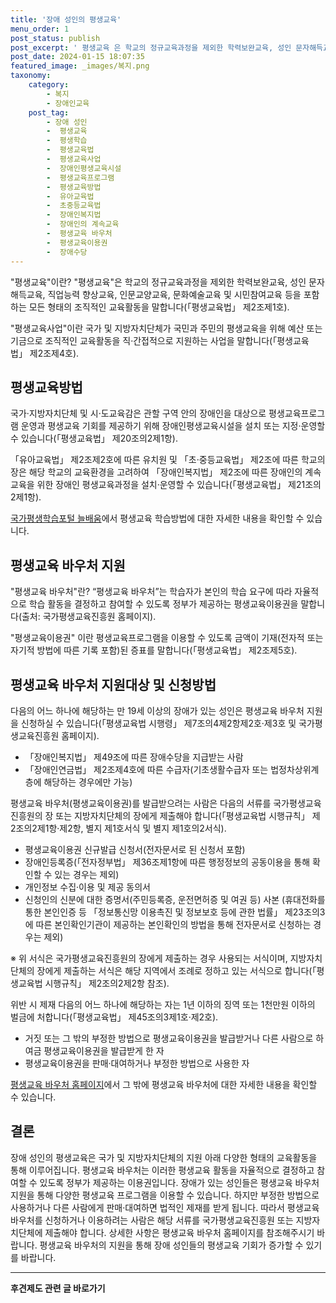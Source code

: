 ```yaml
---
title: '장애 성인의 평생교육'
menu_order: 1
post_status: publish
post_excerpt: ' 평생교육 은 학교의 정규교육과정을 제외한 학력보완교육, 성인 문자해득교육, 직업능력 향상교육, 인문교양교육, 문화예술교육 및 시민참여교육 등을 포함하는 모든 형태의 조직적인 교육활동을 말합니다  평생교육법  제2조제1호 .'
post_date: 2024-01-15 18:07:35
featured_image: _images/복지.png
taxonomy:
    category:
        - 복지
        - 장애인교육
    post_tag:
        - 장애 성인
        -  평생교육
        -  평생학습
        -  평생교육법
        -  평생교육사업
        -  장애인평생교육시설
        -  평생교육프로그램
        -  평생교육방법
        -  유아교육법
        -  초중등교육법
        -  장애인복지법
        -  장애인의 계속교육
        -  평생교육 바우처
        -  평생교육이용권
        -  장애수당
---
```



"평생교육"이란?
"평생교육"은 학교의 정규교육과정을 제외한 학력보완교육, 성인 문자해득교육, 직업능력 향상교육, 인문교양교육, 문화예술교육 및 시민참여교육 등을 포함하는 모든 형태의 조직적인 교육활동을 말합니다(「평생교육법」 제2조제1호).

"평생교육사업"이란 국가 및 지방자치단체가 국민과 주민의 평생교육을 위해 예산 또는 기금으로 조직적인 교육활동을 직·간접적으로 지원하는 사업을 말합니다(「평생교육법」 제2조제4호).

## 평생교육방법
국가·지방자치단체 및 시·도교육감은 관할 구역 안의 장애인을 대상으로 평생교육프로그램 운영과 평생교육 기회를 제공하기 위해 장애인평생교육시설을 설치 또는 지정·운영할 수 있습니다(「평생교육법」 제20조의2제1항).

「유아교육법」 제2조제2호에 따른 유치원 및 「초·중등교육법」 제2조에 따른 학교의 장은 해당 학교의 교육환경을 고려하여 「장애인복지법」 제2조에 따른 장애인의 계속교육을 위한 장애인 평생교육과정을 설치·운영할 수 있습니다(「평생교육법」 제21조의2제1항).

[국가평생학습포털 늘배움](http://www.lifelongedu.go.kr)에서 평생교육 학습방법에 대한 자세한 내용을 확인할 수 있습니다.

## 평생교육 바우처 지원
"평생교육 바우처"란?
“평생교육 바우처”는 학습자가 본인의 학습 요구에 따라 자율적으로 학습 활동을 결정하고 참여할 수 있도록 정부가 제공하는 평생교육이용권을 말합니다(출처: 국가평생교육진흥원 홈페이지).

"평생교육이용권" 이란 평생교육프로그램을 이용할 수 있도록 금액이 기재(전자적 또는 자기적 방법에 따른 기록 포함)된 증표를 말합니다(「평생교육법」 제2조제5호).

## 평생교육 바우처 지원대상 및 신청방법
다음의 어느 하나에 해당하는 만 19세 이상의 장애가 있는 성인은 평생교육 바우처 지원을 신청하실 수 있습니다(「평생교육법 시행령」 제7조의4제2항제2호·제3호 및 국가평생교육진흥원 홈페이지).

- 「장애인복지법」 제49조에 따른 장애수당을 지급받는 사람
- 「장애인연금법」 제2조제4호에 따른 수급자(기초생활수급자 또는 법정차상위계층에 해당하는 경우에만 가능)

평생교육 바우처(평생교육이용권)를 발급받으려는 사람은 다음의 서류를 국가평생교육진흥원의 장 또는 지방자치단체의 장에게 제출해야 합니다(「평생교육법 시행규칙」 제2조의2제1항·제2항, 별지 제1호서식 및 별지 제1호의2서식).

- 평생교육이용권 신규발급 신청서(전자문서로 된 신청서 포함)
- 장애인등록증(「전자정부법」 제36조제1항에 따른 행정정보의 공동이용을 통해 확인할 수 있는 경우는 제외)
- 개인정보 수집·이용 및 제공 동의서
- 신청인의 신분에 대한 증명서(주민등록증, 운전면허증 및 여권 등) 사본 (휴대전화를 통한 본인인증 등 「정보통신망 이용촉진 및 정보보호 등에 관한 법률」 제23조의3에 따른 본인확인기관이 제공하는 본인확인의 방법을 통해 전자문서로 신청하는 경우는 제외)

※ 위 서식은 국가평생교육진흥원의 장에게 제출하는 경우 사용되는 서식이며, 지방자치단체의 장에게 제출하는 서식은 해당 지역에서 조례로 정하고 있는 서식으로 합니다(「평생교육법 시행규칙」 제2조의2제2항 참조).

위반 시 제재
다음의 어느 하나에 해당하는 자는 1년 이하의 징역 또는 1천만원 이하의 벌금에 처합니다(「평생교육법」 제45조의3제1호·제2호).

- 거짓 또는 그 밖의 부정한 방법으로 평생교육이용권을 발급받거나 다른 사람으로 하여금 평생교육이용권을 발급받게 한 자
- 평생교육이용권을 판매·대여하거나 부정한 방법으로 사용한 자

[평생교육 바우처 홈페이지](http://www.lllcard.kr)에서 그 밖에 평생교육 바우처에 대한 자세한 내용을 확인할 수 있습니다.

## 결론

장애 성인의 평생교육은 국가 및 지방자치단체의 지원 아래 다양한 형태의 교육활동을 통해 이루어집니다. 평생교육 바우처는 이러한 평생교육 활동을 자율적으로 결정하고 참여할 수 있도록 정부가 제공하는 이용권입니다. 장애가 있는 성인들은 평생교육 바우처 지원을 통해 다양한 평생교육 프로그램을 이용할 수 있습니다. 하지만 부정한 방법으로 사용하거나 다른 사람에게 판매·대여하면 법적인 제재를 받게 됩니다. 따라서 평생교육 바우처를 신청하거나 이용하려는 사람은 해당 서류를 국가평생교육진흥원 또는 지방자치단체에 제출해야 합니다. 상세한 사항은 평생교육 바우처 홈페이지를 참조해주시기 바랍니다. 평생교육 바우처의 지원을 통해 장애 성인들의 평생교육 기회가 증가할 수 있기를 바랍니다.
<!-- wp:separator -->
<hr class="wp-block-separator has-alpha-channel-opacity"/>
<!-- /wp:separator -->

<!-- wp:group {"backgroundColor":"base","layout":{"type":"constrained"}} -->
<div class="wp-block-group has-base-background-color has-background"><!-- wp:paragraph {"align":"center","fontSize":"medium"} -->
<p class="has-text-align-center has-large-font-size"><strong>후견제도 관련 글 바로가기</strong></p>
<!-- /wp:paragraph -->


<!-- wp:latest-posts
{"categories":[{"id":1980,"count":19,"description":"","link":"https://uknowlaw.com/category/%ed%9b%84%ea%b2%ac%ec%a0%9c%eb%8f%84/","name":"후견제도","slug":"후견제도","taxonomy":"category","parent":0,"meta":[],"_links":{"self":[{"href":"https://uknowlaw.com/wp-json/wp/v2/categories/1980"}],"collection":[{"href":"https://uknowlaw.com/wp-json/wp/v2/categories"}],"about":[{"href":"https://uknowlaw.com/wp-json/wp/v2/taxonomies/category"}],"wp:post_type":[{"href":"https://uknowlaw.com/wp-json/wp/v2/posts?categories=1980"}],"curies":[{"name":"wp","href":"https://api.w.org/{rel}","templated":true}]}}],"postsToShow":100,"excerptLength":28,"postLayout":"grid","columns":2,"featuredImageAlign":"left","featuredImageSizeSlug":"large","fontSize":"small"} /--></div>
<!-- /wp:group -->